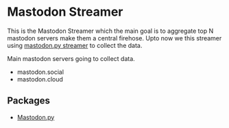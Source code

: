 # Mastodon Streamer

This is the Mastodon Streamer which the main goal is to aggregate top N mastodon servers make them a central firehose. Upto now we this streamer using [mastodon.py streamer](https://mastodonpy.readthedocs.io/en/stable/10_streaming.html#stream-endpoints) to collect the data.

Main mastodon servers going to collect data. 
- mastodon.social
- mastodon.cloud

## Packages
- [Mastodon.py](https://mastodonpy.readthedocs.io/en/stable/index.html)

